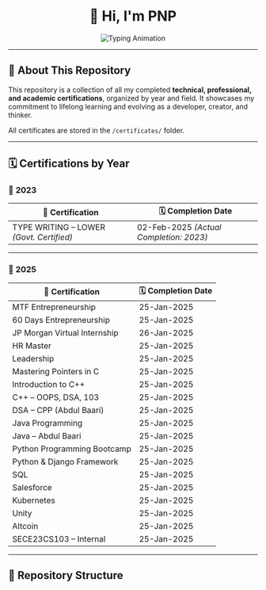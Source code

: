 <h1 align="center">👋 Hi, I'm PNP</h1>

<p align="center">
  <img src="https://readme-typing-svg.herokuapp.com?font=Fira+Code&weight=500&size=24&pause=1000&center=true&vCenter=true&width=700&lines=🎓+Welcome+to+My+Certification+Portfolio;📚+Knowledge+Earned+with+Consistency+and+Curiosity;✅+All+Certificates+Verified+and+Organized" alt="Typing Animation" />
</p>

---

## 🧾 About This Repository

This repository is a collection of all my completed **technical, professional, and academic certifications**, organized by year and field. It showcases my commitment to lifelong learning and evolving as a developer, creator, and thinker.

All certificates are stored in the `/certificates/` folder.

---

## 🗓️ Certifications by Year

### 🎯 **2023**
| 📄 Certification | 🗓️ Completion Date |
|------------------|--------------------|
| TYPE WRITING – LOWER *(Govt. Certified)* | 02-Feb-2025 *(Actual Completion: 2023)* |

---

### 🚀 **2025**

| 📄 Certification | 🗓️ Completion Date |
|------------------|--------------------|
| MTF Entrepreneurship | 25-Jan-2025 |
| 60 Days Entrepreneurship | 25-Jan-2025 |
| JP Morgan Virtual Internship | 26-Jan-2025 |
| HR Master | 25-Jan-2025 |
| Leadership | 25-Jan-2025 |
| Mastering Pointers in C | 25-Jan-2025 |
| Introduction to C++ | 25-Jan-2025 |
| C++ – OOPS, DSA, 103 | 25-Jan-2025 |
| DSA – CPP (Abdul Baari) | 25-Jan-2025 |
| Java Programming | 25-Jan-2025 |
| Java – Abdul Baari | 25-Jan-2025 |
| Python Programming Bootcamp | 25-Jan-2025 |
| Python & Django Framework | 25-Jan-2025 |
| SQL | 25-Jan-2025 |
| Salesforce | 25-Jan-2025 |
| Kubernetes | 25-Jan-2025 |
| Unity | 25-Jan-2025 |
| Altcoin | 25-Jan-2025 |
| SECE23CS103 – Internal | 25-Jan-2025 |

---

## 📁 Repository Structure

